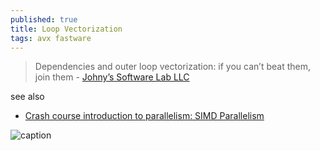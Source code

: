 ```yaml
---
published: true
title: Loop Vectorization
tags: avx fastware
---
```

>  Dependencies and outer loop vectorization: if you can’t beat them, join them - [Johny’s Software Lab LLC](https://johnysswlab.com/vectorization-dependencies-and-outer-loop-vectorization-if-you-cant-beat-them-join-them/)

see also
- [Crash course introduction to parallelism: SIMD Parallelism](https://johnysswlab.com/crash-course-introduction-to-parallelism-simd-parallelism/)

![caption](https://johnysswlab.com/wp-content/uploads/left-top-dependency-vectorized.drawio-1.png)
